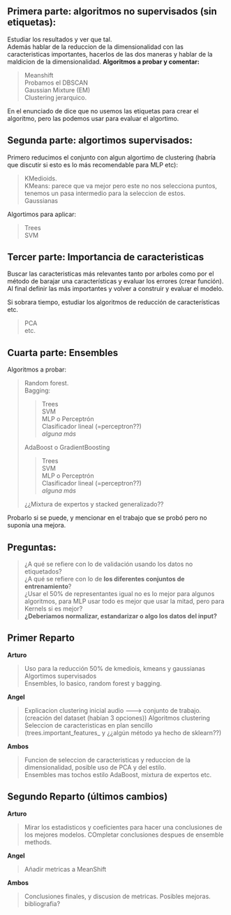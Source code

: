 
## Primera parte: algoritmos no supervisados (sin etiquetas):   
Estudiar los resultados y ver que tal.  
Además hablar de la reduccion de la dimensionalidad con las caracteristicas importantes, hacerlos de las dos maneras y hablar de la maldicion de la dimensionalidad.
**Algoritmos a probar y comentar:**  
> Meanshift  
> Probamos el DBSCAN  
> Gaussian Mixture (EM)  
> Clustering jerarquico.   

En el enunciado de dice que no usemos las etiquetas para crear el algoritmo, pero las podemos usar para evaluar el algortimo.

## Segunda parte: algortimos supervisados:  
Primero reducimos el conjunto con algun algortimo de clustering (habría que discutir si esto es lo más recomendable para MLP etc):  
> KMedioids.  
> KMeans: parece que va mejor pero este no nos selecciona puntos, tenemos un pasa intermedio para la seleccion de estos.  
> Gaussianas  

Algortimos para aplicar:  
> Trees  
> SVM  
> 

## Tercer parte: Importancia de caracteristicas  
Buscar las caracteristicas más relevantes tanto por arboles como por el método de barajar una características y evaluar los errores (crear función).   
Al final definir las más importantes y volver a construir y evaluar el modelo.   

Si sobrara tiempo, estudiar los algoritmos de reducción de características etc.  
> PCA  
> etc.  

## Cuarta parte: Ensembles  

Algoritmos a probar:  
> Random forest.  
> Bagging:
>> Trees  
>> SVM  
>> MLP o Perceptrón  
>> Clasificador lineal (=perceptron??)   
>> _alguna más_   
>  
> AdaBoost o GradientBoosting    
>> Trees  
>> SVM  
>> MLP o Perceptrón  
>> Clasificador lineal (=perceptron??)  
>> _alguna más_    
>  
> ¿¿Mixtura de expertos y stacked generalizado??  

Probarlo si se puede, y mencionar en el trabajo que se probó pero no suponía una mejora. 


## Preguntas:  
> ¿A qué se refiere con lo de validación usando los datos no etiquetados?  
> ¿A qué se refiere con lo de **los diferentes conjuntos de entrenamiento**?  
> ¿Usar el 50% de representantes igual no es lo mejor para algunos algoritmos, para MLP usar todo es mejor que usar la mitad, pero para Kernels si es mejor?   
> **¿Deberiamos normalizar, estandarizar o algo los datos del input?**

## Primer Reparto  

**Arturo**  
> Uso para la reducción 50% de kmediois, kmeans y gaussianas  
> Algortimos supervisados   
> Ensembles, lo basico, random forest y bagging.   


**Angel**  
> Explicacion clustering inicial audio ---> conjunto de trabajo. (creación del dataset (habían 3 opciones)) 
> Algoritmos clustering  
> Seleccion de caracteristicas en plan sencillo (trees.important_features_ y ¿¿algún método ya hecho de sklearn??)   

**Ambos**  
> Funcion de seleccion de caracteristicas y reduccion de la dimensionalidad, posible uso de PCA y del estilo.   
> Ensembles mas tochos estilo AdaBoost, mixtura de expertos etc.  

## Segundo Reparto (últimos cambios)

**Arturo**  
> Mirar los estadisticos y coeficientes para hacer una conclusiones de los mejores modelos.
> COmpletar conclusiones despues de ensemble methods.


**Angel**  
> Añadir metricas a MeanShift

**Ambos**  
> Conclusiones finales, y discusion de metricas.
> Posibles mejoras.
> bibliografia?
